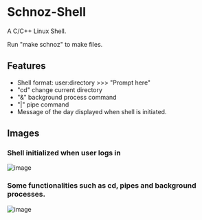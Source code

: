 # Schnoz-Shell
A C/C++ Linux Shell.

Run "make schnoz" to make files.

## Features
- Shell format: user:directory >>> "Prompt here"
- "cd" change current directory
- "&" background process command
- "|" pipe command
- Message of the day displayed when shell is initiated.

## Images

### Shell initialized when user logs in
![image](https://github.com/user-attachments/assets/4d6cd2b5-78b8-41cd-9e63-1e21c596827d)

### Some functionalities such as cd, pipes and background processes.
![image](https://github.com/user-attachments/assets/d1dc3ffe-e1a8-4379-a41f-8e41bc7554b8)



